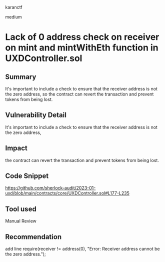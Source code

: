 karanctf

medium

# Lack of 0 address check on receiver on mint and mintWithEth function in UXDController.sol

## Summary

It's important to include a check to ensure that the receiver address is not the zero address, so the contract can revert the transaction and prevent tokens from being lost.
## Vulnerability Detail
It's important to include a check to ensure that the receiver address is not the zero address,
## Impact
 the contract can revert the transaction and prevent tokens from being lost.
## Code Snippet
https://github.com/sherlock-audit/2023-01-uxd/blob/main/contracts/core/UXDController.sol#L177-L235
## Tool used

Manual Review

## Recommendation
add line
require(receiver != address(0), "Error: Receiver address cannot be the zero address.");

